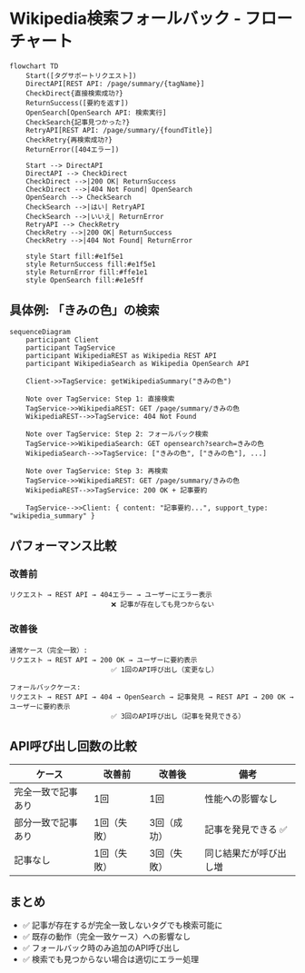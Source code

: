 # Wikipedia検索フォールバック - フローチャート

```mermaid
flowchart TD
    Start([タグサポートリクエスト])
    DirectAPI[REST API: /page/summary/{tagName}]
    CheckDirect{直接検索成功?}
    ReturnSuccess([要約を返す])
    OpenSearch[OpenSearch API: 検索実行]
    CheckSearch{記事見つかった?}
    RetryAPI[REST API: /page/summary/{foundTitle}]
    CheckRetry{再検索成功?}
    ReturnError([404エラー])
    
    Start --> DirectAPI
    DirectAPI --> CheckDirect
    CheckDirect -->|200 OK| ReturnSuccess
    CheckDirect -->|404 Not Found| OpenSearch
    OpenSearch --> CheckSearch
    CheckSearch -->|はい| RetryAPI
    CheckSearch -->|いいえ| ReturnError
    RetryAPI --> CheckRetry
    CheckRetry -->|200 OK| ReturnSuccess
    CheckRetry -->|404 Not Found| ReturnError
    
    style Start fill:#e1f5e1
    style ReturnSuccess fill:#e1f5e1
    style ReturnError fill:#ffe1e1
    style OpenSearch fill:#e1e5ff
```

## 具体例: 「きみの色」の検索

```mermaid
sequenceDiagram
    participant Client
    participant TagService
    participant WikipediaREST as Wikipedia REST API
    participant WikipediaSearch as Wikipedia OpenSearch API
    
    Client->>TagService: getWikipediaSummary("きみの色")
    
    Note over TagService: Step 1: 直接検索
    TagService->>WikipediaREST: GET /page/summary/きみの色
    WikipediaREST-->>TagService: 404 Not Found
    
    Note over TagService: Step 2: フォールバック検索
    TagService->>WikipediaSearch: GET opensearch?search=きみの色
    WikipediaSearch-->>TagService: ["きみの色", ["きみの色"], ...]
    
    Note over TagService: Step 3: 再検索
    TagService->>WikipediaREST: GET /page/summary/きみの色
    WikipediaREST-->>TagService: 200 OK + 記事要約
    
    TagService-->>Client: { content: "記事要約...", support_type: "wikipedia_summary" }
```

## パフォーマンス比較

### 改善前
```
リクエスト → REST API → 404エラー → ユーザーにエラー表示
                         ❌ 記事が存在しても見つからない
```

### 改善後
```
通常ケース（完全一致）:
リクエスト → REST API → 200 OK → ユーザーに要約表示
                         ✅ 1回のAPI呼び出し（変更なし）

フォールバックケース:
リクエスト → REST API → 404 → OpenSearch → 記事発見 → REST API → 200 OK → ユーザーに要約表示
                         ✅ 3回のAPI呼び出し（記事を発見できる）
```

## API呼び出し回数の比較

| ケース | 改善前 | 改善後 | 備考 |
|--------|--------|--------|------|
| 完全一致で記事あり | 1回 | 1回 | 性能への影響なし |
| 部分一致で記事あり | 1回（失敗） | 3回（成功） | 記事を発見できる ✅ |
| 記事なし | 1回（失敗） | 3回（失敗） | 同じ結果だが呼び出し増 |

## まとめ

- ✅ 記事が存在するが完全一致しないタグでも検索可能に
- ✅ 既存の動作（完全一致ケース）への影響なし
- ✅ フォールバック時のみ追加のAPI呼び出し
- ✅ 検索でも見つからない場合は適切にエラー処理
